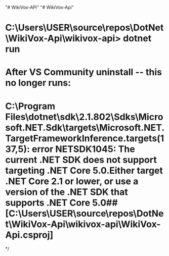 "# WikiVox-APi" 
"# WikiVox-Api" 


# C:\Users\USER\source\repos\DotNet\WikiVox-Api\wikivox-api> dotnet run

# After VS Community uninstall -- this no longer runs:

# C:\Program Files\dotnet\sdk\2.1.802\Sdks\Microsoft.NET.Sdk\targets\Microsoft.NET.TargetFrameworkInference.targets(137,5): error NETSDK1045: The current .NET SDK does not support targeting .NET Core 5.0.Either target .NET Core 2.1 or lower, or use a version of the .NET SDK that supports .NET Core 5.0##[C:\Users\USER\source\repos\DotNet\WikiVox-Api\wikivox-api\WikiVox-Api.csproj]
*/
